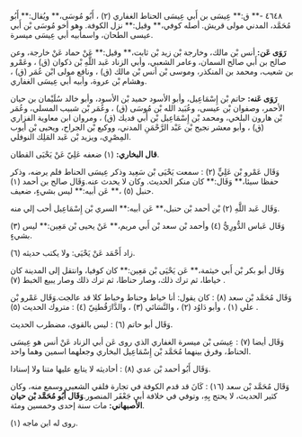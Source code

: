 ٤٦٤٨ -** ق:** عِيسَى بن أَبي عِيسَى الحناط الغفاري (٢) ، أَبُو مُوسَى،** ويُقال:** أَبُو مُحَمَّد، المدني مولى قريش. أصله كوفي،** وقيل:** نزل الكوفة. وهو أخو مُوسَى بْن أَبي عيسى الطحان، واسمأبيه أبي عِيسَى ميسرة.

**رَوَى عَن:** أنس بْن مالك، وخارجة بْن زيد بْن ثابت،** وقيل:** عَنْ حماد عَنْ خارجة، وعن صالح بن أَبي صالح السمان، وعامر الشعبي، وأبي الزناد عَبد اللَّهِ بْن ذكوان (ق) ، وعَمْرو بن شعيب، ومحمد بن المنكذر، وموسى بْن أنس بْن مالك (ق) ، ونافع مولى ابْن عُمَر (ق) ، وهشام بْن عروة، وأبيه أبي عِيسَى الغفاري.

**رَوَى عَنه:** حاتم بْن إِسْمَاعِيل، وأبو الأسود حميد بْن الأسود، وأبو خالد سُلَيْمان بن حيان الأحمر، وصفوان بْن عيسى، وعُبَيد الله بْن مُوسَى (ق) ، وعُمَر بْن شبيب المسلي، وعُمَر بْن هارون البلخي، ومحمد بْن إِسْمَاعِيل بْن أَبي فديك (ق) ، ومروان ابن معاوية الفزاري (ق) ، وأبو معشر نجيح بْن عَبْد الرَّحْمَنِ المدني، ووكيع بْن الجراح، ويحيى بْن أيوب المِصْرِي، ويزيد بْن عَبد المَلِك النوفلي.

**قال البخاري:** (١) ضعفه عَلِيّ عَنْ يَحْيَى القطان.

وَقَال عَمْرو بْن عَلِيٍّ (٢) : سمعت يَحْيَى بْن سَعِيد وذكر عِيسَى الحناط فلم يرضه، وذكر حفظا سيئا،** وَقَال:** كان منكر الحديث. وكان لا يحدث عنه.وَقَال صالح بن أحمد (١) حنبل (٥) ،** عَن أبيه:** ليس بشيءٍ، ضعيف.

وَقَال عَبد اللَّهِ (٢) بْن أحمد بْن حنبل،** عَن أبيه:** السري بْن إِسْمَاعِيل أحب إلي منه.

(٣) وَقَال عَباس الدُّورِيُّ (٤) وأحمد بْن سعد بْن أَبي مريم،** عَنْ يحيى بْن مَعِين:** ليس بشيءٍ.

(٦) زاد أَحْمَد عَنْ يَحْيَى: ولا يكتب حديثه.

وَقَال أبو بكر بْن أَبي خيثمة،** عَن يَحْيَى بْن مَعِين:** كان كوفيا، وانتقل إلى المدينة كان خياطا، ثم ترك ذلك، وصار حناطا، ثم ترك ذلك وصار يبيع الخبط (٧) .

وَقَال مُحَمَّد بْن سعد (٨) : كان يقول: أنا خياط وحناط وخباط كلا قد عالجت.وَقَال عَمْرو بْن علي (١) ، وأبو دَاوُد (٢) ، والنَّسَائي (٣) ، والدَّارَقُطنِيّ (٤) : متروك الحديث (٥) .

وَقَال أبو حاتم (٦) : ليس بالقوي، مضطرب الحديث.

وَقَال أيضا (٧) : عِيسَى بْن ميسرة الغفاري الذي روى عَن أبي الزناد عَنْ أنس هو عِيسَى الحناط، وفرق بينهما مُحَمَّد بْن إِسْمَاعِيل البخاري وجعلهما اسمين وهما واحد.

وَقَال أَبُو أحمد بْن عدي (٨) : أحاديثه لا يتابع عليها متنا ولا إسنادا.

وَقَال مُحَمَّد بْن سعد (١٦) : كَانَ قد قدم الكوفة في تجارة فلقي الشعبي وسمع منه، وكان كثير الحديث، لا يحتج بِهِ، وتوفي في خلافة أبي جَعْفَر المنصور.**وَقَال أَبُو مُحَمَّد بْن حيان الأصبهاني:** مات سنة إحدى وخمسين ومئة.

(١) روى له ابن ماجه.